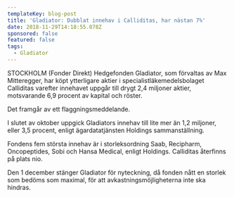 ```yaml
---
templateKey: blog-post
title: 'Gladiator: Dubblat innehav i Calliditas, har nästan 7%'
date: 2018-11-29T14:18:55.078Z
sponsored: false
featured: false
tags:
  - Gladiator
---
```

STOCKHOLM (Fonder Direkt) Hedgefonden Gladiator, som förvaltas av Max Mitteregger, har köpt ytterligare aktier i specialistläkemedelsbolaget Calliditas varefter innehavet uppgår till drygt 2,4 miljoner aktier, motsvarande 6,9 procent av kapital och röster.

Det framgår av ett flaggningsmeddelande.

I slutet av oktober uppgick Gladiators innehav till lite mer än 1,2 miljoner, eller 3,5 procent, enligt ägardatatjänsten Holdings sammanställning.

Fondens fem största innehav är i storleksordning Saab, Recipharm, Oncopeptides, Sobi och Hansa Medical, enligt Holdings. Calliditas återfinns på plats nio.

Den 1 december stänger Gladiator för nyteckning, då fonden nått en storlek som bedöms som maximal, för att avkastningsmöjligheterna inte ska hindras.
